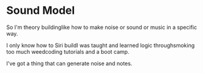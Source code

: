 # Sound Model

So I'm theory buildinglike how to make noise or sound or music in a specific way.

I only know how to Siri buildI was taught and learned logic throughsmoking too much weedcoding tutorials and a boot camp.

I've got a thing that can generate noise and notes.
